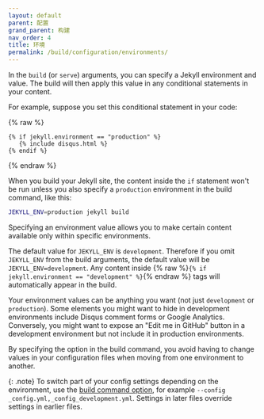 ```yaml
---
layout: default
parent: 配置
grand_parent: 构建
nav_order: 4
title: 环境
permalink: /build/configuration/environments/
---
```

In the `build` (or `serve`) arguments, you can specify a Jekyll environment
and value. The build will then apply this value in any conditional statements
in your content.

For example, suppose you set this conditional statement in your code:

{% raw %}
```liquid
{% if jekyll.environment == "production" %}
   {% include disqus.html %}
{% endif %}
```
{% endraw %}

When you build your Jekyll site, the content inside the `if` statement won't be
run unless you also specify a `production` environment in the build command,
like this:

```sh
JEKYLL_ENV=production jekyll build
```

Specifying an environment value allows you to make certain content available
only within specific environments.

The default value for `JEKYLL_ENV` is `development`. Therefore if you omit
`JEKYLL_ENV` from the build arguments, the default value will be
`JEKYLL_ENV=development`. Any content inside
{% raw %}`{% if jekyll.environment == "development" %}`{% endraw %} tags will
automatically appear in the build.

Your environment values can be anything you want (not just `development` or
`production`). Some elements you might want to hide in development
environments include Disqus comment forms or Google Analytics. Conversely,
you might want to expose an "Edit me in GitHub" button in a development
environment but not include it in production environments.

By specifying the option in the build command, you avoid having to change
values in your configuration files when moving from one environment to another.

{: .note}
To switch part of your config settings depending on the environment, use the
<a href="{{ '/docs/configuration/options/#build-command-options' | relative_url }}">build command option</a>,
for example <code>--config _config.yml,_config_development.yml</code>. Settings
in later files override settings in earlier files.
